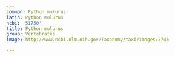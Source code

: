 ```yaml
---
common: Python molurus
latin: Python molurus
ncbi: '51750'
title: Python molurus
group: Vertebrates
image: http://www.ncbi.nlm.nih.gov/Taxonomy/taxi/images/2746

---
```

